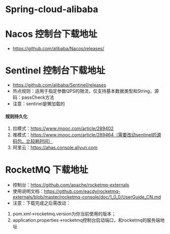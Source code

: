 # Spring-cloud-alibaba

# Nacos 控制台下载地址
- https://github.com/alibaba/Nacos/releases/

# Sentinel 控制台下载地址
- https://github.com/alibaba/Sentinel/releases
- 热点规则：适用于指定参数QPS的限流，仅支持基本数据类型和String，源码：passCheck方法
- 注意：sentinel是懒加载的
#### 规则持久化
1. 拉模式：https://www.imooc.com/article/289402
2. 推模式：https://www.imooc.com/article/289464（需要改动sentinel的源码包，比较耗时间）
3. 阿里云：https://ahas.console.aliyun.com

# RocketMQ 下载地址
- 控制台：https://github.com/apache/rocketmq-externals
- 使用说明文档：https://github.com/eacdy/rocketmq-externals/blob/master/rocketmq-console/doc/1_0_0/UserGuide_CN.md
- 注意：下载完成之后需改动：
1. pom.xml->rocketmq.version为你当前使用的版本；
2. application.properties->rocketmq控制台启动端口，和rocketmq的服务端地址